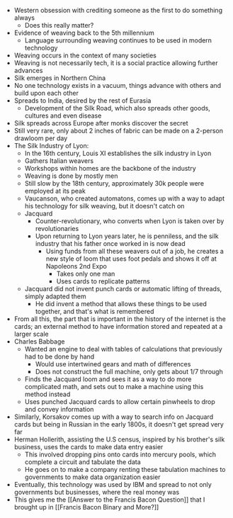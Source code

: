 - Western obsession with crediting someone as the first to do something always
	- Does this really matter?
- Evidence of weaving back to the 5th millennium
	- Language surrounding weaving continues to be used in modern technology
- Weaving occurs in the context of many societies
- Weaving is not necessarily tech, it is a social practice allowing further advances
- Silk emerges in Northern China
- No one technology exists in a vacuum, things advance with others and build upon each other
- Spreads to India, desired by the rest of Eurasia
	- Development of the Silk Road, which also spreads other goods, cultures and even disease
- Silk spreads across Europe after monks discover the secret
- Still very rare, only about 2 inches of fabric can be made on a 2-person drawloom per day
- The Silk Industry of Lyon:
	- In the 16th century, Louis XI establishes the silk industry in Lyon
	- Gathers Italian weavers 
	- Workshops within homes are the backbone of the industry
	- Weaving is done by mostly men
	- Still slow by the 18th century, approximately 30k people were employed at its peak
	- Vaucanson, who created automatons, comes up with a way to adapt his technology for silk weaving, but it doesn't catch on
	- Jacquard
		- Counter-revolutionary, who converts when Lyon is taken over by revolutionaries
		- Upon returning to Lyon years later, he is penniless, and the silk industry that his father once worked in is now dead
		  - Using funds from all these weavers out of a job, he creates a new style of loom that uses foot pedals and shows it off at Napoleons 2nd Expo
			  - Takes only one man
			  - Uses cards to replicate patterns
	- Jacquard did not invent punch cards or automatic lifting of threads, simply adapted them 
		- He did invent a method that allows these things to be used together, and that's what is remembered
- From all this, the part that is important in the history of the internet is the cards; an external method to have information stored and repeated at a larger scale
- Charles Babbage
	- Wanted an engine to deal with tables of calculations that previously had to be done by hand
		- Would use intertwined gears and math of differences
		- Does not construct the full machine, only gets about 1/7 through
	- Finds the Jacquard loom and sees it as a way to do more complicated math, and sets out to make a machine using this method instead
	- Uses punched Jacquard cards to allow certain pinwheels to drop and convey information
- Similarly, Korsakov comes up with a way to search info on Jacquard cards but being in Russian in the early 1800s, it doesn't get spread very far
- Herman Hollerith, assisting the U.S census, inspired by his brother's silk business, uses the cards to make data entry easier
	- This involved dropping pins onto cards into mercury pools, which complete a circuit and tabulate the data
	- He goes on to make a company renting these tabulation machines to governments to make data organization easier
- Eventually, this technology was used by IBM and spread to not only governments but businesses, where the real money was
- This gives me the [[Answer to the Francis Bacon Question]] that I brought up in [[Francis Bacon Binary and More?]] 